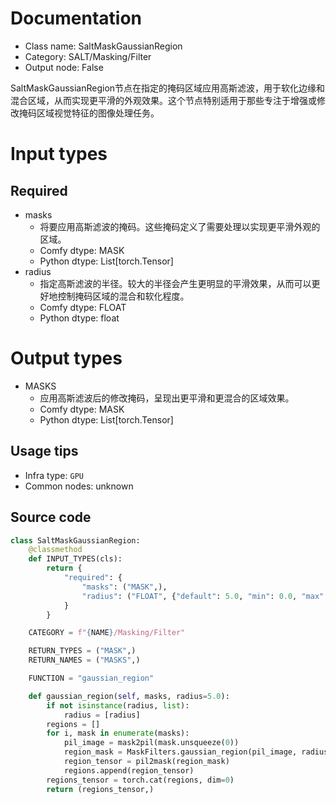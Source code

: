 
# Documentation
- Class name: SaltMaskGaussianRegion
- Category: SALT/Masking/Filter
- Output node: False

SaltMaskGaussianRegion节点在指定的掩码区域应用高斯滤波，用于软化边缘和混合区域，从而实现更平滑的外观效果。这个节点特别适用于那些专注于增强或修改掩码区域视觉特征的图像处理任务。

# Input types
## Required
- masks
    - 将要应用高斯滤波的掩码。这些掩码定义了需要处理以实现更平滑外观的区域。
    - Comfy dtype: MASK
    - Python dtype: List[torch.Tensor]
- radius
    - 指定高斯滤波的半径。较大的半径会产生更明显的平滑效果，从而可以更好地控制掩码区域的混合和软化程度。
    - Comfy dtype: FLOAT
    - Python dtype: float

# Output types
- MASKS
    - 应用高斯滤波后的修改掩码，呈现出更平滑和更混合的区域效果。
    - Comfy dtype: MASK
    - Python dtype: List[torch.Tensor]


## Usage tips
- Infra type: `GPU`
- Common nodes: unknown


## Source code
```python
class SaltMaskGaussianRegion:
    @classmethod
    def INPUT_TYPES(cls):
        return {
            "required": {
                "masks": ("MASK",),
                "radius": ("FLOAT", {"default": 5.0, "min": 0.0, "max": 1024, "step": 0.1}),
            }
        }

    CATEGORY = f"{NAME}/Masking/Filter"

    RETURN_TYPES = ("MASK",)
    RETURN_NAMES = ("MASKS",)

    FUNCTION = "gaussian_region"

    def gaussian_region(self, masks, radius=5.0):
        if not isinstance(radius, list):
            radius = [radius]
        regions = []
        for i, mask in enumerate(masks):
            pil_image = mask2pil(mask.unsqueeze(0))
            region_mask = MaskFilters.gaussian_region(pil_image, radius[i if i < len(radius) else -1])
            region_tensor = pil2mask(region_mask)
            regions.append(region_tensor)
        regions_tensor = torch.cat(regions, dim=0)
        return (regions_tensor,)

```
